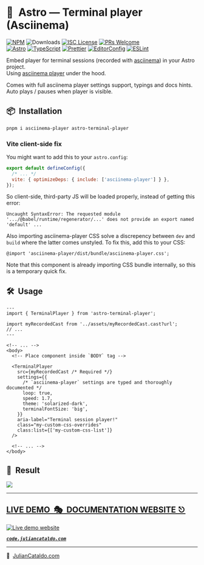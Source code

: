 # 🚀  Astro — Terminal player (Asciinema)

[![NPM](https://img.shields.io/npm/v/astro-terminal-player)](https://www.npmjs.com/package/astro-terminal-player)
![Downloads](https://img.shields.io/npm/dt/astro-terminal-player.svg)
[![ISC License](https://img.shields.io/npm/l/astro-terminal-player)](https://github.com/JulianCataldo/web-garden/blob/develop/LICENSE)
[![PRs Welcome](https://img.shields.io/badge/PRs-welcome-brightgreen.svg)](https://makeapullrequest.com)  
[![Astro](https://img.shields.io/badge/Astro-333333.svg?logo=astro)](https://astro.build)
[![TypeScript](https://img.shields.io/badge/TypeScript-333333.svg?logo=typescript)](http://www.typescriptlang.org/)
[![Prettier](https://img.shields.io/badge/Prettier-333333.svg?logo=prettier)](https://prettier.io)
[![EditorConfig](https://img.shields.io/badge/EditorConfig-333333.svg?logo=editorconfig)](https://editorconfig.org)
[![ESLint](https://img.shields.io/badge/ESLint-3A33D1?logo=eslint)](https://eslint.org)

Embed player for terminal sessions (recorded with [asciinema](https://asciinema.org)) in your Astro project.  
Using [asciinema player](https://github.com/asciinema/asciinema-player) under the hood.

Comes with full asciinema player settings support, typings and docs hints.  
Auto plays / pauses when player is visible.

## 📦  Installation

<!-- Should investigate peerDeps auto-install, that way, only `pnpm i [package]` will suffice -->

```sh
pnpm i asciinema-player astro-terminal-player
```

### Vite client-side fix

You might want to add this to your `astro.config`:

```js
export default defineConfig({
  /* ... */
  vite: { optimizeDeps: { include: ['asciinema-player'] } },
});
```

So client-side, third-party JS will be loaded properly, instead of getting this error:

`Uncaught SyntaxError: The requested module '.../@babel/runtime/regenerator/...' does not provide an export named 'default' ... `

<!-- If some dependency issues persists, try installing ``. -->

Also importing asciinema-player CSS solve a discrepency between `dev` and `build` where the latter comes unstyled. To fix this, add this to your CSS:

`@import 'asciinema-player/dist/bundle/asciinema-player.css';`

Note that this component is already importing CSS bundle internally, so this is a temporary quick fix.

## 🛠  Usage

```astro
---
import { TerminalPlayer } from 'astro-terminal-player';

import myRecordedCast from '../assets/myRecordedCast.cast?url';
// ...
---
```

```astro
<!-- ... -->
<body>
  <!-- Place component inside `BODY` tag -->

  <TerminalPlayer
    src={myRecordedCast /* Required */}
    settings={{
      /* `asciinema-player` settings are typed and thoroughly documented */
      loop: true,
      speed: 1.7,
      theme: 'solarized-dark',
      terminalFontSize: 'big',
    }}
    aria-label="Terminal session player!"
    class="my-custom-css-overrides"
    class:list={['my-custom-css-list']}
  />

  <!-- ... -->
</body>
```

## 🎉  Result

![](https://res.cloudinary.com/dzfylx93l/image/upload/c_scale,w_1200/v1665842732/astro-terminal-player-1.png)

<div class="git-footer">

---

## [LIVE DEMO  🎭  DOCUMENTATION WEBSITE ⎋](https://code.juliancataldo.com/)

[![Live demo website](https://code.juliancataldo.com/poster.png)](https://code.juliancataldo.com)

**_[`code.juliancataldo.com`](https://code.juliancataldo.com/)_**

---

🔗  [JulianCataldo.com](https://www.juliancataldo.com/)

</div>
